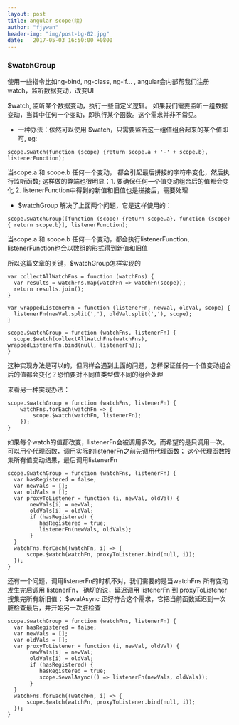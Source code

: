 ```yaml
---
layout: post
title: angular scope(续)
author: "fjywan"
header-img: "img/post-bg-02.jpg"
date:   2017-05-03 16:50:00 +0800
---
```


### $watchGroup

使用一些指令比如ng-bind, ng-class, ng-if...  , angular会内部帮我们注册watch，监听数据变动，改变UI

$watch, 监听某个数据变动，执行一些自定义逻辑。
如果我们需要监听一组数据变动，当其中任何一个变动，即执行某个函数。这个需求并非不常见。

- 一种办法：依然可以使用 $watch，只需要监听这一组值组合起来的某个值即可, eg:
```
scope.$watch(function (scope) {return scope.a + '-' + scope.b}, listenerFunction);
```
当scope.a 和 scope.b 任何一个变动， 都会引起最后拼接的字符串变化，然后执行监听函数;
这样做的弊端也很明显：1. 要确保任何一个值变动组合后的值都会变化 2. listenerFunction中得到的新值和旧值也是拼接后，需要处理
- $watchGroup 解决了上面两个问题，它是这样使用的：
```
scope.$watchGroup([function (scope) {return scope.a}, function (scope) { return scope.b}], listenerFunction);
```
当scope.a 和 scope.b 任何一个变动，都会执行listenerFunction, listenerFunction也会以数组的形式得到新值和旧值

所以这篇文章的关键，$watchGroup怎样实现的

  ```
var collectAllWatchFns = function (watchFns) {
    var results = watchFns.map(watchFn => watchFn(scope));
    return results.join();
}

var wrappedListenerFn = function (listenerFn, newVal, oldVal, scope) {
    listenerFn(newVal.split(','), oldVal.split(','), scope);
}

scope.$watchGroup = function (watchFns, listenerFn) {
    scope.$watch(collectAllWatchFns(watchFns), wrappedListenerFn.bind(null, listenerFn));
}
```
这种实现办法是可以的，但同样会遇到上面的问题，怎样保证任何一个值变动组合后的值都会变化？恐怕要对不同值类型做不同的组合处理

来看另一种实现办法：

```
scope.$watchGroup = function (watchFns, listenerFn) {
    watchFns.forEach(watchFn => {
        scope.$watch(watchFn, listenerFn);
    });
}
```
如果每个watch的值都改变，listenerFn会被调用多次，而希望的是只调用一次。
可以用个代理函数，调用实际的listenerFn之前先调用代理函数；
这个代理函数搜集所有值变动结果，最后调用listenerFn

  ```
scope.$watchGroup = function (watchFns, listenerFn) {
    var hasRegistered = false;
    var newVals = [];
    var oldVals = [];
    var proxyToListener = function (i, newVal, oldVal) {
         newVals[i] = newVal;
         oldVals[i] = oldVal;
         if (hasRegistered) {
            hasRegistered = true;
            listenerFn(newVals, oldVals);
         }
    }
    watchFns.forEach((watchFn, i) => {
        scope.$watch(watchFn, proxyToListener.bind(null, i));
    });
}
```
还有一个问题，调用listenerFn的时机不对，我们需要的是当watchFns 所有变动发生完后调用 listenerFn，
确切的说，延迟调用 listenerFn 到 proxyToListener 搜集完所有新旧值；
$evalAsync 正好符合这个需求，它把当前函数延迟到一次脏检查最后，并开始另一次脏检查
  ```
scope.$watchGroup = function (watchFns, listenerFn) {
    var hasRegistered = false;
    var newVals = [];
    var oldVals = [];
    var proxyToListener = function (i, newVal, oldVal) {
         newVals[i] = newVal;
         oldVals[i] = oldVal;
         if (hasRegistered) {
            hasRegistered = true;
            scope.$evalAsync(() => listenerFn(newVals, oldVals));
         }
    }
    watchFns.forEach((watchFn, i) => {
        scope.$watch(watchFn, proxyToListener.bind(null, i));
    });
}
```



